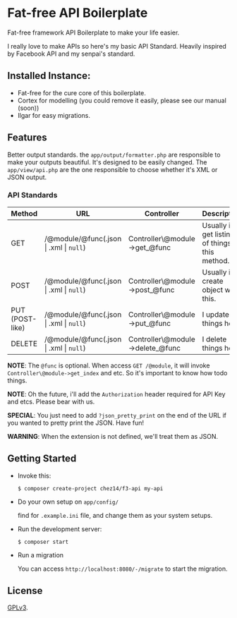 # Fat-free API Boilerplate
Fat-free framework API Boilerplate to make your life easier.

I really love to make  APIs so here's my basic API Standard.
Heavily inspired by Facebook API and my senpai's standard.

## Installed Instance:
- Fat-free for the cure core of this boilerplate.
- Cortex for modelling (you could remove it easily, please see our manual (soon))
- Ilgar for easy migrations.

## Features
Better output standards. the `app/output/formatter.php` are responsible to make your outputs beautiful.
It's designed to be easily changed. The `app/view/api.php` are the one responsible to choose whether it's XML or JSON output.

### API Standards
| Method            | URL                | Controller                       | Description                                         |
|-------------------|--------------------|----------------------------------|-----------------------------------------------------|
| GET               | /@module/@func(.json \| .xml \| `null`)     | Controller\\@module->get_@func    | Usually i get listings of things by this method.    |
| POST              | /@module/@func(.json \| .xml \| `null`)     | Controller\\@module->post_@func   | Usually i create object with this.                  |
| PUT (POST-like)   | /@module/@func(.json \| .xml \| `null`)     | Controller\\@module->put_@func    | I update things here.                               |
| DELETE            | /@module/@func(.json \| .xml \| `null`)     | Controller\\@module->delete_@func | I delete things here.                               |

**NOTE**: The `@func` is optional. When access `GET /@module`, it will invoke `Controller\@module->get_index` and etc. So it's important to know how todo things.

**NOTE**: Oh the future, i'll add the `Authorization` header required for API Key and etcs. Please bear with us.

**SPECIAL**: You just need to add `?json_pretty_print` on the end of the URL if you wanted to pretty print the JSON. Have fun!

**WARNING**: When the extension is not defined, we'll treat them as JSON.

## Getting Started
- Invoke this:
    ```shell
    $ composer create-project chez14/f3-api my-api
    ```
- Do your own setup on `app/config/`
  
  find for `.example.ini` file, and change them as your system setups.

- Run the development server:
    ```shell
    $ composer start
    ```
- Run a migration
    
  You can access `http://localhost:8080/-/migrate` to start the migration.
  
## License
[GPLv3](LICENSE).